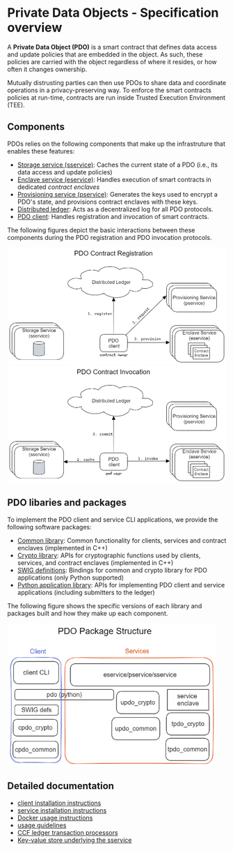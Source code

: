<!---
Licensed under Creative Commons Attribution 4.0 International License
https://creativecommons.org/licenses/by/4.0/
--->

# Private Data Objects - Specification overview

A **Private Data Object (PDO)** is a smart contract that defines data access
and update policies that are embedded in the object. As such, these policies 
are carried with the object regardless of where it resides, or how often it
changes ownership.

Mutually distrusting parties can then use PDOs to share data and coordinate
operations in a privacy-preserving way. To enforce the smart contracts
policies at run-time, contracts are run inside Trusted Execution
Environment (TEE).

## Components

PDOs relies on the following components that make up the infrastruture that
enables these features:

- [Storage service (sservice)]: Caches the current state of a PDO (i.e., its
data access and update policies)
- [Enclave service (eservice)]: Handles execution of smart contracts in
dedicated _contract enclaves_
- [Provisioning service (pservice)]: Generates the keys used to encrypt a
PDO's state, and provisions contract enclaves with these keys.
- [Distributed ledger]: Acts as a decentralized log for all PDO protocols.
- [PDO client]: Handles registration and invocation of smart contracts.

The following figures depict the basic interactions between these components
during the PDO registration and PDO invocation protocols.

<!-- image source available in ./figures/contract-register.excalidraw -->
<img src="./figures/contract-register.png" alt="PDO smart contract registration protocol" width="600">

<!-- image source available in ./figures/contract-invoke.excalidraw -->
<img src="./figures/contract-invoke.png" alt="PDO smart contract invocation protocol" width="600">

## PDO libaries and packages

To implement the PDO client and service CLI applications, we provide the
following software packages:

- [Common library]: Common functionality for clients, services and contract
enclaves (implemented in C++)
- [Crypto library]: APIs for cryptographic functions used by clients,
services, and contract enclaves (implemented in C++)
- [SWIG definitions]: Bindings for common and crypto library for PDO
applications (only Python supported)
- [Python application library]: APIs for implementing PDO client and service
applications (including submitters to the ledger)

The following figure shows the specific versions of each library and packages built and how they make up each component.

<!-- image source available in ./figures/pdo-packages.excalidraw -->
<img src="./figures/pdo-packages.png" alt="PDO package structure" width="480">

## Detailed documentation

- [client installation instructions](client_install.md)
- [service installation instructions](install.md)
- [Docker usage instructions](../docker/README.md)
- [usage guidelines](usage.md)
- [CCF ledger transaction processors](../ccf_transaction_processor/README.md)
- [Key-value store underlying the sservice](key-value-store.md)

[Common library]: ../common/
[Crypto library]: ../common/docs/crypto.md
[Distributed ledger]: ../ccf_transaction_processor/README.md
[Enclave service (eservice)]: ../eservice/docs/eservice.md
[PDO client]: ../client/
[Provisioning service (pservice)]: ../pservice/
[Python application library]: ../python/
[SWIG definitions]: ../swig-defs/
[Storage service (sservice)]: ../sservice/